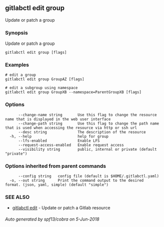 ## gitlabctl edit group

Update or patch a group

### Synopsis

Update or patch a group

```
gitlabctl edit group [flags]
```

### Examples

```
# edit a group
gitlabctl edit group GroupAZ [flags]

# edit a subgroup using namespace
gitlabctl edit group GroupXB --namespace=ParentGroupXB [flags]

```

### Options

```
      --change-name string       Use this flag to change the resource name that is displayed in the web user interface
      --change-path string       Use this flag to change the path name that is used when accessing the resource via http or ssh url
      --desc string              The description of the resource
  -h, --help                     help for group
      --lfs-enabled              Enable LFS
      --request-access-enabled   Enable request access
      --visibility string        public, internal or private (default "private")
```

### Options inherited from parent commands

```
      --config string   config file (default is $HOME/.gitlabctl.yaml)
  -o, --out string      Print the command output to the desired format. (json, yaml, simple) (default "simple")
```

### SEE ALSO

* [gitlabctl edit](gitlabctl_edit.md)	 - Update or patch a Gitlab resource

###### Auto generated by spf13/cobra on 5-Jun-2018

